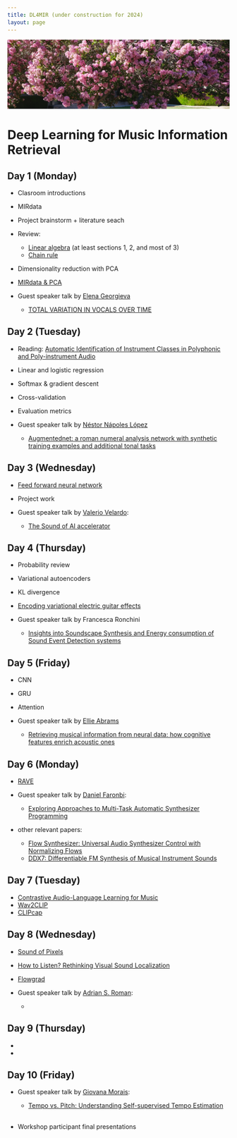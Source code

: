 ```yaml
---
title: DL4MIR (under construction for 2024)
layout: page
---
```


<img src="assets/images/nature.png" alt="drawing" width="1000"/>

# Deep Learning for Music Information Retrieval

## Day 1 (Monday)
* Clasroom introductions
* MIRdata
* Project brainstorm + literature seach
* Review:
  
  - [Linear algebra](https://cs229.stanford.edu/section/cs229-linalg.pdf) (at least sections 1, 2, and most of 3)
  - [Chain rule](https://www.khanacademy.org/math/ap-calculus-ab/ab-differentiation-2-new/ab-3-1a/a/chain-rule-review)
* Dimensionality reduction with PCA
* [MIRdata & PCA](https://githubtocolab.com/ccrma-mir/course-materials/blob/main/EGFxSet_PCA.ipynb)
* Guest speaker talk by [Elena Georgieva](https://elenatheodora.com)

  - [TOTAL VARIATION IN VOCALS OVER TIME](https://ccrma.stanford.edu/~egeorgie/projects/totalvariation.html)

## Day 2 (Tuesday)
* Reading: [Automatic Identification of Instrument Classes in Polyphonic and Poly-instrument Audio](https://citeseerx.ist.psu.edu/viewdoc/download?doi=10.1.1.205.9461&rep=rep1&type=pdf)
* Linear and logistic regression
* Softmax & gradient descent
* Cross-validation
* Evaluation metrics
* Guest speaker talk by [Néstor Nápoles López](https://napulen.github.io/)

  - [Augmentednet: a roman numeral analysis network with synthetic training examples and additional tonal tasks](https://archives.ismir.net/ismir2021/paper/000050.pdf)

## Day 3 (Wednesday)
* [Feed forward neural network](https://githubtocolab.com/ccrma-mir/course-materials/blob/main/EGFxSet_NN.ipynb)
* Project work
* Guest speaker talk by [Valerio Velardo](https://valeriovelardo.com/):

  - [The Sound of AI accelerator](https://thesoundofai.com/accelerator.html)


## Day 4 (Thursday)
* Probability review
* Variational autoencoders
* KL divergence
* [Encoding variational electric guitar effects](https://githubtocolab.com/ccrma-mir/course-materials/blob/main/EGFxSet_VAE.ipynb)
* Guest speaker talk by Francesca Ronchini

  - [Insights into Soundscape Synthesis and Energy consumption of Sound Event Detection systems](https://arxiv.org/pdf/2210.07856.pdf)


## Day 5 (Friday)
* CNN
* GRU
* Attention
* Guest speaker talk by [Ellie Abrams](https://steinhardt.nyu.edu/people/ellie-bean-abrams)

  - [Retrieving musical information from neural data: how cognitive features enrich acoustic ones](https://www.ripolleslab.com/uploads/1/2/6/7/126798162/abrams_retrieving_mi_from_neural.pdf)



## Day 6 (Monday)
* [RAVE](https://arxiv.org/pdf/2111.05011.pdf)
* Guest speaker talk by [Daniel Faronbi](https://danielfaronbi.com):

  - [Exploring Approaches to Multi-Task Automatic Synthesizer Programming](https://ccrma.stanford.edu/~iran/papers/Faronbi_et_al_ICASSP_2023.pdf)
* other relevant papers:

  - [Flow Synthesizer: Universal Audio Synthesizer Control with Normalizing Flows](https://www.mdpi.com/2076-3417/10/1/302/pdf)
  - [DDX7: Differentiable FM Synthesis of Musical Instrument Sounds](https://arxiv.org/pdf/2208.06169)

## Day 7 (Tuesday)
* [Contrastive Audio-Language Learning for Music](https://arxiv.org/pdf/2208.12208.pdf)
* [Wav2CLIP](https://arxiv.org/pdf/2110.11499.pdf)
* [CLIPcap](https://arxiv.org/pdf/2111.09734.pdf)

## Day 8 (Wednesday)
* [Sound of Pixels](https://openaccess.thecvf.com/content_ECCV_2018/papers/Hang_Zhao_The_Sound_of_ECCV_2018_paper.pdf)
* [How to Listen? Rethinking Visual Sound Localization](https://arxiv.org/pdf/2204.05156.pdf)
* [Flowgrad](https://ieeexplore.ieee.org/iel7/10094559/10094560/10094965.pdf)
* Guest speaker talk by [Adrian S. Roman](https://adriansroman.github.io/adriansroman/):

  - []()

## Day 9 (Thursday)
*
*

## Day 10 (Friday)
* Guest speaker talk by [Giovana Morais](https://giovana-morais.github.io):

  - [Tempo vs. Pitch: Understanding Self-supervised Tempo Estimation](https://ieeexplore.ieee.org/iel7/10094559/10094560/10095292.pdf)
<br/><br/>
* Workshop participant final presentations
